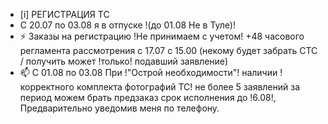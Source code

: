 -  [i] РЕГИСТРАЦИЯ ТС
-  C 20.07 по 03.08 я в отпуске !(до 01.08 Не в Туле)!
- ⚡ Заказы на регистрацию !Не принимаем с учетом! +48 часового регламента рассмотрения  с 17.07 с 15.00 (некому будет забрать СТС / получить может !только! подавший заявление)
- 📫 С 01.08 по 03.08 При !"Острой необходимости"! наличии !корректного комплекта фотографий ТС! не более 5 заявлений за период можем брать предзаказ срок исполнения до !6.08!, Предварительно уведомив меня по телефону. 



<!---
Yusovs/Yusovs is a ✨ special ✨ repository because its `README.md` (this file) appears on your GitHub profile.
You can click the Preview link to take a look at your changes.
--->
